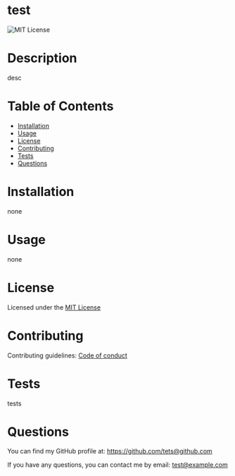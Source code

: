 # test

  ![MIT License](https://img.shields.io/badge/License-MIT-red)

  # Description
  
  desc

  # Table of Contents
  
  - [Installation](#installation)
  - [Usage](#usage)
  - [License](#license)
  - [Contributing](#contributing)
  - [Tests](#tests)
  - [Questions](#questions)

  # Installation
  
  none

  # Usage
  
  none
  
  # License
    
  Licensed under the [MIT License](https://choosealicense.com/licenses/mit/)

  # Contributing
  
  Contributing guidelines: [Code of conduct](https://www.contributor-covenant.org/version/2/1/code_of_conduct/)

  # Tests
  
  tests

  # Questions
  
  You can find my GitHub profile at: https://github.com/tets@github.com

  If you have any questions, you can contact me by email: test@example.com

